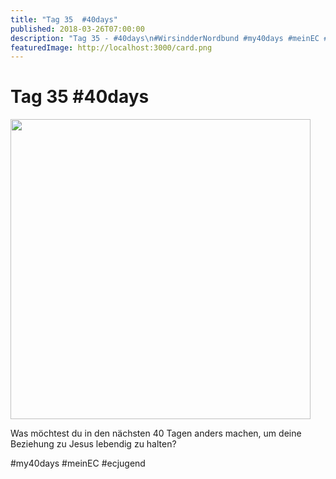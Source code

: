 ```yaml
---
title: "Tag 35  #40days"
published: 2018-03-26T07:00:00
description: "Tag 35 - #40days\n#WirsindderNordbund #my40days #meinEC #ecjugend"
featuredImage: http://localhost:3000/card.png
---
```


# Tag 35  #40days

<p><img data-attachment-id="1513" data-permalink="https://www.ec-nordbund.de/40days_03-26_up-tag-35/" data-orig-file="https://www.ec-nordbund.de/wp-content/uploads/40DAYS_03-26_UP-tag-35.jpg" data-orig-size="1080,1080" data-comments-opened="1" data-image-meta="{&quot;aperture&quot;:&quot;0&quot;,&quot;credit&quot;:&quot;&quot;,&quot;camera&quot;:&quot;&quot;,&quot;caption&quot;:&quot;&quot;,&quot;created_timestamp&quot;:&quot;0&quot;,&quot;copyright&quot;:&quot;&quot;,&quot;focal_length&quot;:&quot;0&quot;,&quot;iso&quot;:&quot;0&quot;,&quot;shutter_speed&quot;:&quot;0&quot;,&quot;title&quot;:&quot;&quot;,&quot;orientation&quot;:&quot;0&quot;}" data-image-title="40DAYS_03-26_UP-tag-35" data-image-description="" data-medium-file="https://www.ec-nordbund.de/wp-content/uploads/40DAYS_03-26_UP-tag-35-480x480.jpg" data-large-file="https://www.ec-nordbund.de/wp-content/uploads/40DAYS_03-26_UP-tag-35-1024x1024.jpg" class="alignnone size-medium wp-image-1513" src="https://www.ec-nordbund.de/wp-content/uploads/40DAYS_03-26_UP-tag-35-480x480.jpg" alt="" width="480" height="480" srcset="https://www.ec-nordbund.de/wp-content/uploads/40DAYS_03-26_UP-tag-35-480x480.jpg 480w, https://www.ec-nordbund.de/wp-content/uploads/40DAYS_03-26_UP-tag-35-150x150.jpg 150w, https://www.ec-nordbund.de/wp-content/uploads/40DAYS_03-26_UP-tag-35-768x768.jpg 768w, https://www.ec-nordbund.de/wp-content/uploads/40DAYS_03-26_UP-tag-35-1024x1024.jpg 1024w, https://www.ec-nordbund.de/wp-content/uploads/40DAYS_03-26_UP-tag-35.jpg 1080w" sizes="(max-width: 480px) 100vw, 480px" /></p>
<p>Was möchtest du in den nächsten 40 Tagen anders machen, um deine Beziehung zu Jesus lebendig zu halten?</p>
<p>#my40days #meinEC #ecjugend</p>
